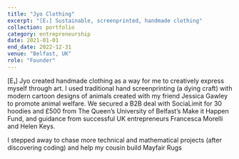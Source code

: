 ```yaml
---
title: "Jyo Clothing"
excerpt: "[E₁] Sustainable, screenprinted, handmade clothing"
collection: portfolio
category: entrepreneurship
date: 2021-01-01
end_date: 2022-12-31
venue: "Belfast, UK"
role: "Founder"
---
```


<p>[E₁] Jyo created handmade clothing as a way for me to creatively express myself through art. I used traditional hand screenprinting (a dying craft) with modern cartoon designs of animals created with my friend Jessica Gawley to promote animal welfare. We secured a B2B deal with SociaLimit for 30 hoodies and £500 from The Queen’s University of Belfast’s Make it Happen Fund, and guidance from successful UK entrepreneurs Francesca Morelli and Helen Keys.</p>

<p>I stepped away to chase more technical and mathematical projects (after discovering coding) and help my cousin build Mayfair Rugs</p>